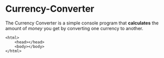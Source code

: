 # Currency-Converter
The Currency Converter is a simple console program that **calculates** the amount of *money* you get by converting one currency to another. 

    <html>
        <head></head>
        <body></body>
    </html>

